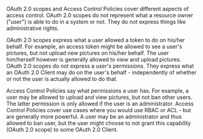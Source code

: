 OAuth 2.0 scopes and Access Control Policies cover different aspects of access control. OAuth 2.0 scopes do not represent
what a resource owner ("user") is able to do in a system or not. They do not express things like administrative rights.

OAuth 2.0 scopes express what a user allowed a token to do on his/her behalf. For example, an access token might be allowed
to see a user's pictures, but not upload new pictures on his/her behalf. The user him/herself however is generally allowed
to view and upload pictures. OAuth 2.0 scopes do not express a user's permissions. They express what an OAuth 2.0 Client
may do on the user's behalf - independently of whether or not the user is actually allowed to do that.

Access Control Policies say what permissions a user has. For example, a user may be allowed to upload and view pictures,
but not ban other users. The latter permission is only allowed if the user is an administrator. Access Control Policies
cover use cases where you would use RBAC or ACL - but are generally more powerful. A user may be an administrator and thus
allowed to ban user, but the user might choose to not grant this capability (OAuth 2.0 scope) to some OAuth 2.0 Client.
